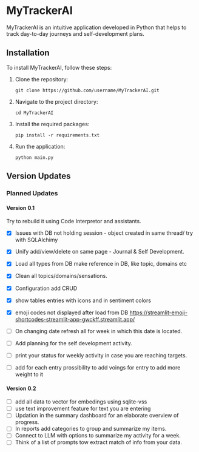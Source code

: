 # MyTrackerAI

MyTrackerAI is an intuitive application developed in Python that helps to track day-to-day journeys and self-development plans. 

## Installation

To install MyTrackerAI, follow these steps:

1. Clone the repository: 
   
   `git clone https://github.com/username/MyTrackerAI.git`

2. Navigate to the project directory: 

   `cd MyTrackerAI`

3. Install the required packages: 

   `pip install -r requirements.txt`

4. Run the application: 

   `python main.py`

## Version Updates

### Planned Updates

#### Version 0.1
Try to rebuild it using Code Interpretor and assistants. 
- [X] Issues with DB not holding session - object created in same thread/ try with SQLAlchimy
- [X] Unify add/view/delete on same page - Journal & Self Development. 
- [X] Load all types from DB make reference in DB, like topic, domains etc
- [X] Clean all topics/domains/sensations. 
- [X] Configuration add CRUD
- [X] show tables entries with icons and in sentiment colors
- [X] emoji codes not displayed after load from DB https://streamlit-emoji-shortcodes-streamlit-app-gwckff.streamlit.app/
- [ ] On changing date refresh all for week in which this date is located. 
- [ ] Add planning for the self development activity.
- [ ] print your status for weekly activity in case you are reaching targets. 
- [ ] add for each entry prossibility to add voings for entry to add more weight to it


#### Version 0.2

- [ ] add all data to vector for embedings using sqlite-vss
- [ ] use text improvement feature for text you are entering
- [ ] Updation in the summary dashboard for an elaborate overview of progress.
- [ ] In reports add categories to group and summarize my items.
- [ ] Connect to LLM with options to summarize my activity for a week.
- [ ] Think of a list of prompts tow extract match of info from your data.
